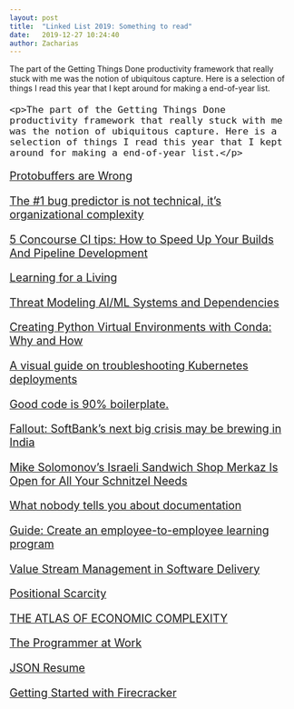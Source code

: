 ```yaml
---
layout: post
title:  "Linked List 2019: Something to read"
date:   2019-12-27 10:24:40
author: Zacharias
---
```


The part of the Getting Things Done productivity framework that really stuck with me was the notion of ubiquitous capture. Here is a selection of things I read this year that I kept around for making a end-of-year list.

<div style="font-size:1.4em">


	<p>The part of the Getting Things Done productivity framework that really stuck with me was the notion of ubiquitous capture. Here is a selection of things I read this year that I kept around for making a end-of-year list.</p>

<p>
<a href="http://reasonablypolymorphic.com/blog/protos-are-wrong/index.html">Protobuffers are Wrong</a></p>

<p><a href="https://augustl.com/blog/2019/best_bug_predictor_is_organizational_complexity/">The #1 bug predictor is not technical, it’s organizational complexity</a></p>

<p><a href="https://grapeup.com/blog/read/5-concourse-ci-tips-how-to-speed-up-your-builds-and-pipeline-development-62">5 Concourse CI tips: How to Speed Up Your Builds And Pipeline Development</a></p>

<p><a href="https://sloanreview.mit.edu/article/learning-for-a-living/">Learning for a Living</a></p>

<p><a href="https://docs.microsoft.com/en-us/security/threat-modeling-aiml">Threat Modeling AI/ML Systems and Dependencies</a></p>

<p><a href="https://heartbeat.fritz.ai/creating-python-virtual-environments-with-conda-why-and-how-180ebd02d1db">Creating Python Virtual Environments with Conda: Why and How</a></p>

<p><a href="https://learnk8s.io/troubleshooting-deployments">A visual guide on troubleshooting Kubernetes deployments</a></p>

<p><a href="https://www.unitily.com/articles/boilerplate.html">Good code is 90% boilerplate.</a></p>

<p><a href="https://asia.nikkei.com/Spotlight/Cover-Story/Fallout-SoftBank-s-next-big-crisis-may-be-brewing-in-India">Fallout: SoftBank’s next big crisis may be brewing in India</a></p>

<p><a href="https://philly.eater.com/2019/11/25/20977934/merkaz-israeli-restaurant-pita-sandwiches-philadelphia-mike-solomonov-steve-cook">Mike Solomonov’s Israeli Sandwich Shop Merkaz Is Open for All Your Schnitzel Needs</a></p>

<p><a href="https://www.divio.com/blog/documentation/">What nobody tells you about documentation</a></p>

<p><a href="https://rework.withgoogle.com/guides/learning-development-employee-to-employee/steps/introduction/">Guide: Create an employee-to-employee learning program</a></p>

<p><a href="https://www.tasktop.com/value-stream-management">Value Stream Management in Software Delivery</a></p>

<p><a href="https://alexdanco.com/2019/09/07/positional-scarcity/">Positional Scarcity</a></p>

<p><a href="http://atlas.cid.harvard.edu/">THE ATLAS OF ECONOMIC COMPLEXITY</a></p>

<p><a href="https://www.datapacrat.com/Opinion/Reciprocality/r0/Day3.html">The Programmer at Work</a></p>

<p><a href="https://jsonresume.org/getting-started/">JSON Resume</a></p>

<p><a href="https://github.com/firecracker-microvm/firecracker/blob/master/docs/getting-started.md">Getting Started with Firecracker</a></p>


</div>

